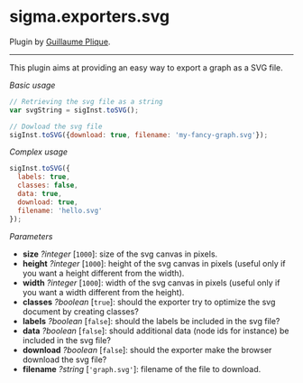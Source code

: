 sigma.exporters.svg
========================

Plugin by [Guillaume Plique](https://github.com/Yomguithereal).

---

This plugin aims at providing an easy way to export a graph as a SVG file.

*Basic usage*

```js
// Retrieving the svg file as a string
var svgString = sigInst.toSVG();

// Dowload the svg file
sigInst.toSVG({download: true, filename: 'my-fancy-graph.svg'});
```

*Complex usage*

```js
sigInst.toSVG({
  labels: true,
  classes: false,
  data: true,
  download: true,
  filename: 'hello.svg'
});
```

*Parameters*

* **size** *?integer* [`1000`]: size of the svg canvas in pixels.
* **height** *?integer* [`1000`]: height of the svg canvas in pixels (useful only if you want a height different from the width).
* **width** *?integer* [`1000`]: width of the svg canvas in pixels (useful only if you want a width different from the height).
* **classes** *?boolean* [`true`]: should the exporter try to optimize the svg document by creating classes?
* **labels** *?boolean* [`false`]: should the labels be included in the svg file?
* **data** *?boolean* [`false`]: should additional data (node ids for instance) be included in the svg file?
* **download** *?boolean* [`false`]: should the exporter make the browser download the svg file?
* **filename** *?string* [`'graph.svg'`]: filename of the file to download.
